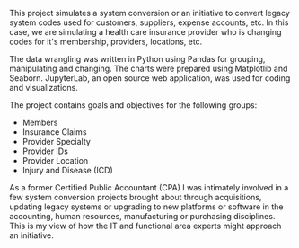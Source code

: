 This project simulates a system conversion or an initiative to convert legacy system 
codes used for customers, suppliers, expense accounts, etc.  In this case, we are 
simulating a health care insurance provider who is changing codes for it's membership, providers, locations, etc.

The data wrangling was written in Python using Pandas for grouping, manipulating and changing.  The charts were prepared using Matplotlib and Seaborn. JupyterLab, an open source web application, was used for coding and visualizations. 

The project contains goals and objectives for the following groups:
- Members
- Insurance Claims
- Provider Specialty
- Provider IDs
- Provider Location
- Injury and Disease (ICD)

As a former Certified Public Accountant (CPA) I was intimately involved in a few system conversion projects brought about through acquisitions, updating legacy systems or upgrading to new platforms or software in the accounting, human resources, manufacturing or purchasing disciplines.  This is
my view of how the IT and functional area experts might approach an initiative.
